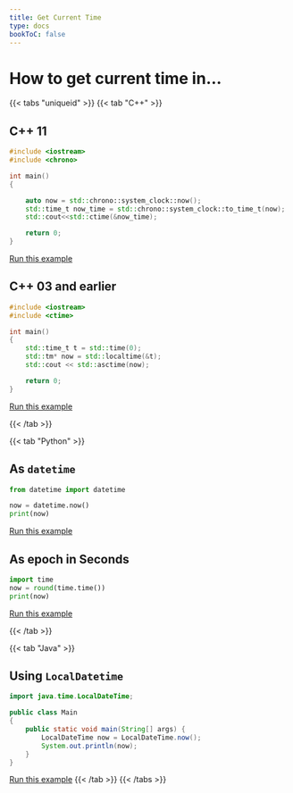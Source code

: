```yaml
---
title: Get Current Time
type: docs
bookToC: false
---
```


# How to get current time in...

{{< tabs "uniqueid" >}}
{{< tab "C++" >}}

## C++ 11

```c++
#include <iostream>
#include <chrono>   

int main()
{

    auto now = std::chrono::system_clock::now();
    std::time_t now_time = std::chrono::system_clock::to_time_t(now);
    std::cout<<std::ctime(&now_time);

    return 0;
}                                  
```

[Run this example](https://onlinegdb.com/2d8mOd9hg)

## C++ 03 and earlier

```c++
#include <iostream>
#include <ctime>

int main()
{
    std::time_t t = std::time(0);
    std::tm* now = std::localtime(&t);
    std::cout << std::asctime(now);

    return 0;
}
```

[Run this example](https://onlinegdb.com/3WJ0vVAFu)

{{< /tab >}}

{{< tab "Python" >}}

## As `datetime`

```python
from datetime import datetime

now = datetime.now()
print(now)
```
[Run this example](https://onlinegdb.com/whxX8OlLr)

## As epoch in Seconds

```python
import time
now = round(time.time())
print(now)
```
[Run this example](https://onlinegdb.com/JFh0BYeJq)

{{< /tab >}}

{{< tab "Java" >}}

## Using `LocalDatetime`

```java
import java.time.LocalDateTime;

public class Main
{
	public static void main(String[] args) {
		LocalDateTime now = LocalDateTime.now();
        System.out.println(now);
	}
}
```

[Run this example](https://onlinegdb.com/VRTpQ_xs7)
{{< /tab >}}
{{< /tabs >}}